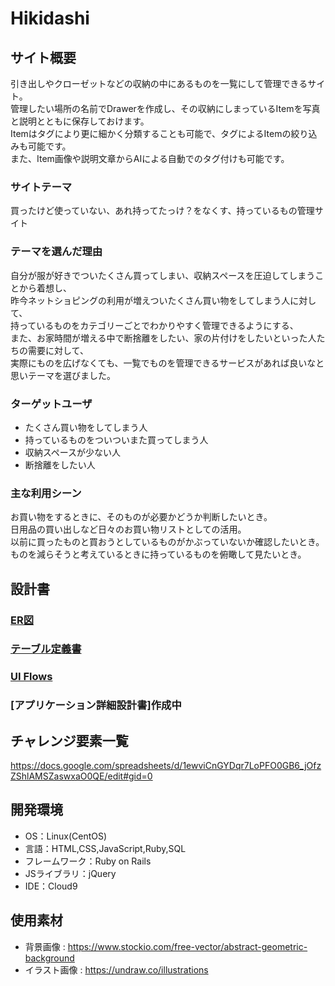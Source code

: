 # Hikidashi

## サイト概要
引き出しやクローゼットなどの収納の中にあるものを一覧にして管理できるサイト。  
管理したい場所の名前でDrawerを作成し、その収納にしまっているItemを写真と説明とともに保存しておけます。  
Itemはタグにより更に細かく分類することも可能で、タグによるItemの絞り込みも可能です。  
また、Item画像や説明文章からAIによる自動でのタグ付けも可能です。  

### サイトテーマ
買ったけど使っていない、あれ持ってたっけ？をなくす、持っているもの管理サイト

### テーマを選んだ理由
自分が服が好きでついたくさん買ってしまい、収納スペースを圧迫してしまうことから着想し、  
昨今ネットショピングの利用が増えついたくさん買い物をしてしまう人に対して、  
持っているものをカテゴリーごとでわかりやすく管理できるようにする、  
また、お家時間が増える中で断捨離をしたい、家の片付けをしたいといった人たちの需要に対して、  
実際にものを広げなくても、一覧でものを管理できるサービスがあれば良いなと思いテーマを選びました。

### ターゲットユーザ
- たくさん買い物をしてしまう人
- 持っているものをついついまた買ってしまう人
- 収納スペースが少ない人
- 断捨離をしたい人

### 主な利用シーン
お買い物をするときに、そのものが必要かどうか判断したいとき。  
日用品の買い出しなど日々のお買い物リストとしての活用。  
以前に買ったものと買おうとしているものがかぶっていないか確認したいとき。  
ものを減らそうと考えているときに持っているものを俯瞰して見たいとき。

## 設計書
### [ER図](https://drive.google.com/file/d/1SsdawfAQTTzrPu7JQJ7LRzTiPedWi7v2/view?usp=sharing)
### [テーブル定義書](https://drive.google.com/file/d/1H-dU5cYUxyHpZhmFtUzYDPYOmK1OsBFY/view?usp=sharing)
### [UI Flows](https://drive.google.com/file/d/1VPCpIsPWjCZ6tSWvv7-dirGWuVE4Tk0y/view?usp=sharing)
### [アプリケーション詳細設計書]作成中

## チャレンジ要素一覧
https://docs.google.com/spreadsheets/d/1ewviCnGYDqr7LoPFO0GB6_jOfzZShlAMSZaswxaO0QE/edit#gid=0

## 開発環境
- OS：Linux(CentOS)
- 言語：HTML,CSS,JavaScript,Ruby,SQL
- フレームワーク：Ruby on Rails
- JSライブラリ：jQuery
- IDE：Cloud9

## 使用素材
- 背景画像 : https://www.stockio.com/free-vector/abstract-geometric-background
- イラスト画像 : https://undraw.co/illustrations
